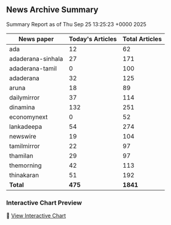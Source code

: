 <!-- @format -->

## News Archive Summary

Summary Report as of Thu Sep 25 13:25:23 +0000 2025

| News paper         | Today's Articles | Total Articles |
|--------------------|------------------|----------------|
| ada               | 12          | 62        |
| adaderana-sinhala               | 27          | 171        |
| adaderana-tamil               | 0          | 100        |
| adaderana               | 32          | 125        |
| aruna               | 18          | 89        |
| dailymirror               | 37          | 114        |
| dinamina               | 132          | 251        |
| economynext               | 0          | 52        |
| lankadeepa               | 54          | 274        |
| newswire               | 19          | 104        |
| tamilmirror               | 22          | 97        |
| thamilan               | 29          | 97        |
| themorning               | 42          | 113        |
| thinakaran               | 51          | 192        |
| **Total**          | **475**      | **1841** |

### Interactive Chart Preview
🔗 [View Interactive Chart](https://itscharukadeshan.github.io/sl_news_archive_data/news_chart_by_newspaper.html)

